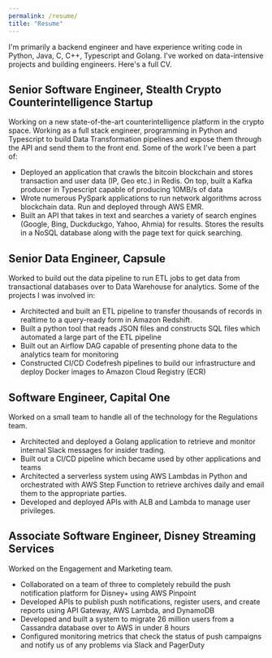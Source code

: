 ```yaml
---
permalink: /resume/
title: "Resume"
---
```


I'm primarily a backend engineer and have experience writing code in Python, Java, C, C++, Typescript and Golang. I've worked on data-intensive projects and building engineers. Here's a full CV.

## Senior Software Engineer, Stealth Crypto Counterintelligence Startup

Working on a new state-of-the-art counterintelligence platform in the crypto space. Working as a full stack engineer, programming in Python and Typescript to build Data Transformation pipelines and expose them through the API and send them to the front end. 
Some of the work I've been a part of:
- Deployed an application that crawls the bitcoin blockchain and stores transaction and user data (IP, Geo etc.) in Redis. On top, built a Kafka producer in Typescript capable of producing 10MB/s of data
- Wrote numerous PySpark applications to run network algorithms across blockchain data. Run and deployed through AWS EMR.
- Built an API that takes in text and searches a variety of search engines (Google, Bing, Duckduckgo, Yahoo, Ahmia) for results. Stores the results in a NoSQL database along with the page text for quick searching.

## Senior Data Engineer, Capsule

Worked to build out the data pipeline to run ETL jobs to get data from transactional databases over to Data Warehouse for analytics. Some of the projects I was involved in:
- Architected and built an ETL pipeline to transfer thousands of records in realtime to a query-ready form in Amazon Redshift.
- Built a python tool that reads JSON files and constructs SQL files which automated a large part of the ETL pipeline 
- Built out an Airflow DAG capable of presenting phone data to the analytics team for monitoring
- Constructed CI/CD Codefresh pipelines to build our infrastructure and deploy Docker images to Amazon Cloud Registry (ECR)


## Software Engineer, Capital One

Worked on a small team to handle all of the technology for the Regulations team. 

- Architected and deployed a Golang application to retrieve and monitor internal Slack messages for insider trading.
- Built out a CI/CD pipeline which became used by other applications and teams
- Architected a serverless system using AWS Lambdas in Python and orchestrated with AWS Step Function to retrieve archives daily and email them to the appropriate parties.
- Developed and deployed APIs with ALB and Lambda to manage user privileges.


## Associate Software Engineer, Disney Streaming Services

Worked on the Engagement and Marketing team.

- Collaborated on a team of three to completely rebuild the push notification platform for Disney+ using AWS Pinpoint
- Developed APIs to publish push notifications, register users, and create reports using API Gateway, AWS Lambda, and DynamoDB
- Developed and built a system to migrate 26 million users from a Cassandra database over to AWS in under 8 hours
- Configured monitoring metrics that check the status of push campaigns and notify us of any problems via Slack and PagerDuty

